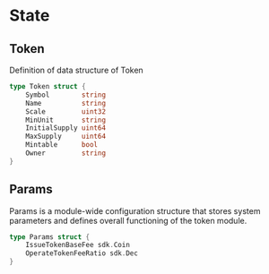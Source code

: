 <!--
order: 1
-->

# State

## Token

Definition of data structure of Token

```go
type Token struct {
    Symbol        string
    Name          string
    Scale         uint32
    MinUnit       string
    InitialSupply uint64
    MaxSupply     uint64
    Mintable      bool
    Owner         string
}
```

## Params

Params is a module-wide configuration structure that stores system parameters and defines overall functioning of the token module.

```go
type Params struct {
    IssueTokenBaseFee sdk.Coin
    OperateTokenFeeRatio sdk.Dec
}
```
